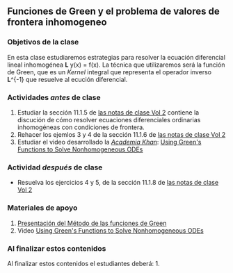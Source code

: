 ## Funciones de Green y el problema de valores de frontera inhomogeneo


### Objetivos de la clase
En esta clase estudiaremos estrategias para resolver la ecuación diferencial lineal inhomogénea **L** y(x) = f(x). La técnica que utilizaremos será la función de Green, que es un *Kernel* integral que representa el operador inverso **L**^{-1} que resuelve al ecución diferencial.


### Actividades *antes* de clase
 1. Estudiar la sección 11.1.5 de [las notas de clase Vol 2](https://github.com/nunezluis/MisCursos/blob/main/MisMateriales/LibrosCapitulos/VolumenDOS.pdf) contiene la discución de cómo resolver ecuaciones diferenciales ordinarias inhomogéneas con condiciones de frontera.
 2. Rehacer los ejemlos 3 y 4 de la sección 11.1.6 de [las notas de clase Vol 2](https://github.com/nunezluis/MisCursos/blob/main/MisMateriales/LibrosCapitulos/VolumenDOS.pdf)
 3. Estudiar el video desarrollado la [*Academia Khan*](https://www.khanacademy.org): [Using Green's Functions to Solve Nonhomogeneous ODEs](https://www.youtube.com/watch?v=Jws70qd-XRw&list=PLdgVBOaXkb9ATVsK2Q84ghjBgIk5faHNc&index=13 )

### Actividad *después* de clase
+ Resuelva los ejercicios 4 y 5, de la sección 11.1.8 de [las notas de clase Vol 2](https://github.com/nunezluis/MisCursos/blob/main/MisMateriales/LibrosCapitulos/VolumenDOS.pdf)


### Materiales de apoyo
  1. [Presentación del Método de las funciones de Green](https://github.com/nunezluis/MisCursos/blob/main/MisMateriales/Presentaciones/M2_3_8FuncionesGreen)
  2. Video [Using Green's Functions to Solve Nonhomogeneous ODEs](https://www.youtube.com/watch?v=Jws70qd-XRw&list=PLdgVBOaXkb9ATVsK2Q84ghjBgIk5faHNc&index=13 )


### Al finalizar estos contenidos
Al finalizar estos contenidos el estudiantes deberá:
  1.

